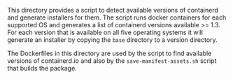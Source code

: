 This directory provides a script to detect available versions of containerd and generate installers for them.
The script runs docker containers for each supported OS and generates a list of containerd versions available >= 1.3.
For each version that is available on all five operating systems it will generate an installer by copying the `base` directory to a version directory.

The Dockerfiles in this directory are used by the script to find available versions of containerd.io and also by the `save-manifest-assets.sh` script that builds the package.
